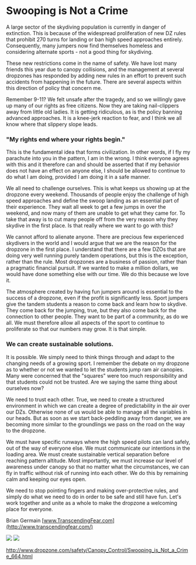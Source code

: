 #  Swooping is Not a Crime
A large sector of the skydiving population is currently in danger of extinction. This is because of the widespread proliferation of new DZ rules that prohibit 270 turns for landing or ban high speed approaches entirely. Consequently, many jumpers now find themselves homeless and considering alternate sports - not a good thing for skydiving.

These new restrictions come in the name of safety. We have lost many friends this year due to canopy collisions, and the management at several dropzones has responded by adding new rules in an effort to prevent such accidents from happening in the future. There are several aspects within this direction of policy that concern me.

Remember 9-11? We felt unsafe after the tragedy, and so we willingly gave up many of our rights as free citizens. Now they are taking nail-clippers away from little old ladies. It is getting ridiculous, as is the policy banning advanced approaches. It is a knee-jerk reaction to fear, and I think we all know where that slippery slope leads.

### "My rights end where your rights begin."

This is the fundamental idea that forms civilization. In other words, if I fly my parachute into you in the pattern, I am in the wrong. I think everyone agrees with this and it therefore can and should be asserted that if my behavior does not have an effect on anyone else, I should be allowed to continue to do what I am doing, provided I am doing it in a safe manner.

We all need to challenge ourselves. This is what keeps us showing up at the dropzone every weekend. Thousands of people enjoy the challenge of high speed approaches and define the swoop landing as an essential part of their experience. They wait all week to get a few jumps in over the weekend, and now many of them are unable to get what they came for. To take that away is to cut many people off from the very reason why they skydive in the first place. Is that really where we want to go with this?

We cannot afford to alienate anyone. There are precious few experienced skydivers in the world and I would argue that we are the reason for the dropzone in the first place. I understand that there are a few DZOs that are doing very well running purely tandem operations, but this is the exception, rather than the rule. Most dropzones are a business of passion, rather than a pragmatic financial pursuit. If we wanted to make a million dollars, we would have done something else with our time. We do this because we love it.

The atmosphere created by having fun jumpers around is essential to the success of a dropzone, even if the profit is significantly less. Sport jumpers give the tandem students a reason to come back and learn how to skydive. They come back for the jumping, true, but they also come back for the connection to other people. They want to be part of a community, as do we all. We must therefore allow all aspects of the sport to continue to proliferate so that our numbers may grow. It is that simple.

### We can create sustainable solutions.
It is possible. We simply need to think things through and adapt to the changing needs of a growing sport. I remember the debate on my dropzone as to whether or not we wanted to let the students jump ram air canopies. Many were concerned that the "squares" were too much responsibility and that students could not be trusted. Are we saying the same thing about ourselves now?

We need to trust each other. True, we need to create a structured environment in which we can create a degree of predictability in the air over our DZs. Otherwise none of us would be able to manage all the variables in our heads. But as soon as we start back-peddling away from danger, we are becoming more similar to the groundlings we pass on the road on the way to the dropzone.

We must have specific runways where the high speed pilots can land safely, out of the way of everyone else. We must communicate our intentions in the loading area. We must create sustainable vertical separation before reaching pattern altitude. Most importantly, we must increase our level of awareness under canopy so that no matter what the circumstances, we can fly in traffic without risk of running into each other. We do this by remaining calm and keeping our eyes open.

We need to stop pointing fingers and making over-protective rules, and simply do what we need to do in order to be safe and still have fun. Let's work together and unite as a whole to make the dropzone a welcoming place for everyone.

Brian Germain
[www.TranscendingFear.com](http://www.transcendingfear.com/)

![](http://www.dropzone.com/graphics/content/images/bigger_picture_0_med.jpg)
![](http://www.dropzone.com/graphics/content/images/bigger_picture_1_med.jpg)





http://www.dropzone.com/safety/Canopy_Control/Swooping_is_Not_a_Crime_664.html
